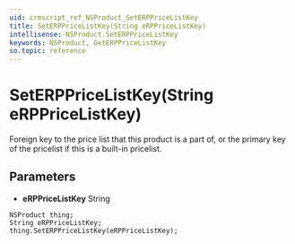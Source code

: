 ```yaml
---
uid: crmscript_ref_NSProduct_SetERPPriceListKey
title: SetERPPriceListKey(String eRPPriceListKey)
intellisense: NSProduct.SetERPPriceListKey
keywords: NSProduct, GetERPPriceListKey
so.topic: reference
---
```


# SetERPPriceListKey(String eRPPriceListKey)

Foreign key to the price list that this product is a part of, or the primary key of the pricelist if this is a built-in pricelist.

## Parameters

* **eRPPriceListKey** String

```crmscript
NSProduct thing;
String eRPPriceListKey;
thing.SetERPPriceListKey(eRPPriceListKey);
```

